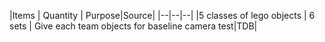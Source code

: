 |Items | Quantity | Purpose|Source|
|--|--|--|
|5 classes of lego objects | 6 sets | Give each team objects for baseline camera test|TDB|
